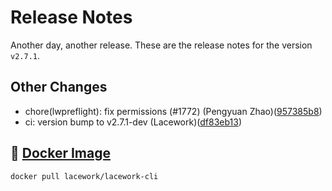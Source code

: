 # Release Notes
Another day, another release. These are the release notes for the version `v2.7.1`.

## Other Changes
* chore(lwpreflight): fix permissions (#1772) (Pengyuan Zhao)([957385b8](https://github.com/lacework/go-sdk/commit/957385b87cfaeaa90e946206702b82274bd7d50d))
* ci: version bump to v2.7.1-dev (Lacework)([df83eb13](https://github.com/lacework/go-sdk/commit/df83eb13bdde7bfb4cec0513c9ade845e00c6624))

## :whale: [Docker Image](https://hub.docker.com/r/lacework/lacework-cli)
```
docker pull lacework/lacework-cli
```
